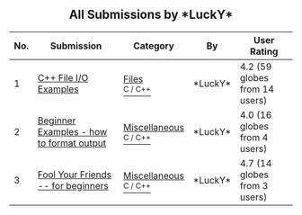 ﻿<div align="center">

## All Submissions by \*LuckY\*

</div>

No.  | Submission | Category | By   | User Rating
---- | ---------- | -------- | ---- | -----------
1 | [C\+\+ File I/O Examples<br />](https://github.com/Planet-Source-Code/lucky-c-file-i-o-examples__3-930) | [Files<br /><sup>C / C++</sup>](../ByCategory/files__3-2.md) | \*LuckY\* | 4.2 (59 globes from 14 users)
2 | [Beginner Examples \- how to format output<br />](https://github.com/Planet-Source-Code/lucky-beginner-examples-how-to-format-output__3-931) | [Miscellaneous<br /><sup>C / C++</sup>](../ByCategory/miscellaneous__3-1.md) | \*LuckY\* | 4.0 (16 globes from 4 users)
3 | [Fool Your Friends \-\- for beginners<br />](https://github.com/Planet-Source-Code/lucky-fool-your-friends-for-beginners__3-929) | [Miscellaneous<br /><sup>C / C++</sup>](../ByCategory/miscellaneous__3-1.md) | \*LuckY\* | 4.7 (14 globes from 3 users)
